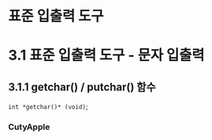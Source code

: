  # 표준 입출력 도구

 # 3.1 표준 입출력 도구 - 문자 입출력

 ## 3.1.1 getchar() / putchar() 함수

 `int *getchar()* (void)`;


 ### CutyApple